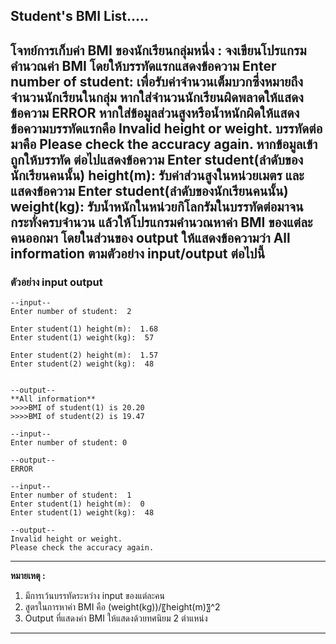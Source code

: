 ## Student's BMI List.....

**โจทย์การเก็บค่า  BMI ของนักเรียนกลุ่มหนึ่ง  :**
จงเขียนโปรแกรมคำนวณค่า BMI โดยให้บรรทัดแรกแสดงข้อความ **Enter number of student:**
เพื่อรับค่าจำนวนเต็มบวกซึ่งหมายถึงจำนวนนักเรียนในกลุ่ม   หากใส่จำนวนนักเรียนผิดพลาดให้แสดงข้อความ **ERROR** 
หากใส่ข้อมูลส่วนสูงหรือน้ำหนักผิดให้แสดงข้อความบรรทัดแรกคือ **Invalid height or weight.** 
บรรทัดต่อมาคือ **Please check the accuracy again.**  หากข้อมูลเข้าถูกให้บรรทัด
ต่อไปแสดงข้อความ **Enter student(ลำดับของนักเรียนคนนั้น) height(m):** รับค่าส่วนสูงในหน่วยเมตร
และแสดงข้อความ **Enter student(ลำดับของนักเรียนคนนั้น) weight(kg):** รับน้ำหนักในหน่วยกิโลกรัมในบรรทัดต่อมาจนกระทั่งครบจำนวน แล้วให้โปรแกรมคำนวณหาค่า BMI ของแต่ละคนออกมา โดยในส่วนของ output ให้แสดงข้อความว่า **All information** ตามตัวอย่าง input/output ต่อไปนี้
---

### **ตัวอย่าง** **input** **output**
```
--input--
Enter number of student:  2

Enter student(1) height(m):  1.68
Enter student(1) weight(kg):  57

Enter student(2) height(m):  1.57
Enter student(2) weight(kg):  48

    
--output--
**All information**
>>>>BMI of student(1) is 20.20 
>>>>BMI of student(2) is 19.47

```

```
--input--
Enter number of student: 0
    
--output--
ERROR
```

```
--input--
Enter number of student:  1
Enter student(1) height(m):  0
Enter student(1) weight(kg):  48
  
--output--
Invalid height or weight.
Please check the accuracy again.
```
---
**หมายเหตุ :**
1. มีการเว้นบรรทัดระหว่าง input  ของแต่ละคน
2. สูตรในการหาค่า BMI  คือ  (weight(kg))/〖height(m)〗^2 
3. Output  ที่แสดงค่า BMI ให้แสดงด้วยทศนิยม 2 ตำแหน่ง
---
